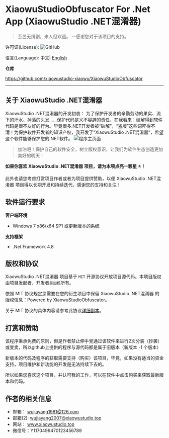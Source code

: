 # XiaowuStudioObfuscator For .Net App (XiaowuStudio .NET混淆器)
>至邑无纷剧，来人但欢迎。 --感谢您对于该项目的支持。
>
许可证(License): 
![GitHub](https://img.shields.io/github/license/xiaowustudio-xiaowu/XiaowuStudioObfuscator)

语言(Language): 中文| [English](README.en.md)

**仓库**

https://github.com/xiaowustudio-xiaowu/XiaowuStudioObfuscator

---
## 关于 XiaowuStudio .NET混淆器

XiaowuStudio .NET混淆器的开发初衷：
为了保护开发者的辛勤劳动的果实、流下的汗水、掉落的头发……保护代码是义不容辞的责任，在我看来：破解得到软件代码是很不友好的行为。毕竟很多.NET开发者被“破解”，“盗版”这些词吓得不清！为保护软件开发者的知识产权，我开发了“XiaowuStudio .NET混淆器”，希望这个软件能够保护您的.NET软件。
![程序主页面](https://user-images.githubusercontent.com/52036257/147386290-adef353a-5a93-43f1-9dc2-a7c293acd187.png)
>加油吧！保护自己的软件安全，树立版权意识，让我们为软件生态创造更加美好的明天！
>
**如果你喜欢 XiaowuStudio .NET混淆器 项目，请为本项点亮一颗星 ⭐！**

此外也请您考虑打赏项目作者或者为项目提供赞助，以便 XiaowuStudio .NET混淆器 项目得以长期开发和持续迭代，感谢您的支持和关注！

## 软件运行要求

**客户端环境**

- Windows 7 x86/x64 SP1 或更新版本的系统

**支持框架**

- .Net Framework 4.8

## 版权和协议

XiaowuStudio .NET混淆器 项目基于 ``MIT`` 开源协议开放项目源代码。本项目版权由项目发起者、开发者``吴加杨``所有。

依照 MIT 协议规定您需要在您的衍生项目中保留 XiaowuStudio .NET混淆器 的版权信息：Powered by XiaowuStudioObfuscator。

关于 MIT 协议的具体内容请参考此协议[详细副本](LICENSE)。

## 打赏和赞助
该程序秉承免费的原则，但是作者禁止伸手党通过该软件来进行2次分装（抄袭）或变卖，所以github上提供的程序与源代码都是属于旧版本（新版本 -1 个版本）

新版本的代码及程序的获取需要支持（购买）该项目，毕竟，如果没有适当的资金支持，项目维护和新功能的开发是无法持续下去的。

所以如果您喜欢这个项目，并认可我的工作，可以在软件中点击购买来获取最新版本和代码。

## 作者的相关信息 
- 邮箱： wujiayang1981@126.com
- 邮箱(2): wujiayang2007@xiaowustudio.top
- 网站： www.xiaowustudio.top
- 微信号：Y1170499470123456789
